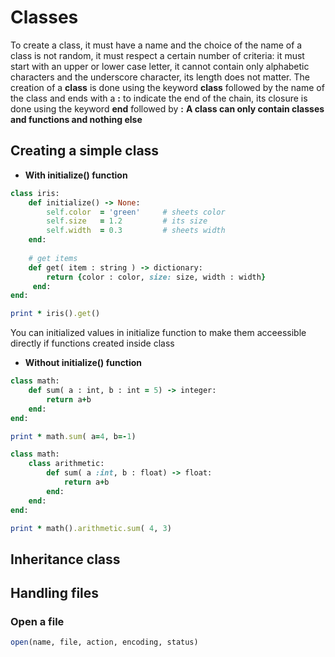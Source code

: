 # Classes
To create a class, it must have a name and the choice of the name of a class is not random, it must respect a certain number of criteria: it must start with an upper or lower case letter, it cannot contain only alphabetic characters and the underscore character, its length does not matter. The creation of a __class__ is done using the keyword **class** followed by the name of the class and ends with a **:** to indicate the end of the chain, its closure is done using the keyword **end** followed by **:** 
**A class can only contain classes and functions and nothing else**
## Creating a simple class

- **With initialize() function**
```ruby
class iris:
    def initialize() -> None:
        self.color  = 'green'     # sheets color
        self.size   = 1.2         # its size
        self.width  = 0.3         # sheets width
    end:
    
    # get items
    def get( item : string ) -> dictionary:
        return {color : color, size: size, width : width}
     end:
end:    

print * iris().get()
```

<p> You can initialized values in initialize function to make them acceessible directly if functions created inside class </p>

- **Without initialize() function**
```ruby
class math:
    def sum( a : int, b : int = 5) -> integer:
        return a+b
    end:
end:

print * math.sum( a=4, b=-1)

class math:
    class arithmetic:
        def sum( a :int, b : float) -> float:
            return a+b
        end:
    end:
end:

print * math().arithmetic.sum( 4, 3)
```

## Inheritance class

## Handling files
### Open a file 
```ruby
open(name, file, action, encoding, status)
```
